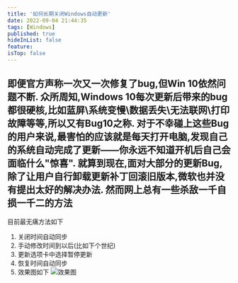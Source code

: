 ```yaml
---
title: '如何长期关闭Windows自动更新'
date: 2022-09-04 21:44:35
tags: [Windows]
published: true
hideInList: false
feature: 
isTop: false
---
```

即便官方声称一次又一次修复了bug,但Win 10依然问题不断.
众所周知,Windows 10每次更新后带来的bug都很硬核,比如蓝屏\系统变慢\数据丢失\无法联网\打印故障等等,所以又有Bug10之称.
对于不幸碰上这些Bug的用户来说,最害怕的应该就是每天打开电脑,发现自己的系统自动完成了更新——你永远不知道开机后自己会面临什么"惊喜".
就算到现在,面对大部分的更新Bug,除了让用户自行卸载更新补丁回滚旧版本,微软也并没有提出太好的解决办法.
然而网上总有一些杀敌一千自损一千二的方法
----
目前最无痛方法如下
1. 关闭时间自动同步
2. 手动修改时间到以后(比如下个世纪)
3. 更新选项卡中选择暂停更新
4. 恢复时间自动同步
5. 效果图如下
![效果图](https://z3.ax1x.com/2021/07/20/WYNotS.png)
